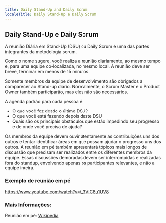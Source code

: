 ```yaml
---
title: Daily Stand-Up and Daily Scrum
localeTitle: Daily Stand-Up e Daily Scrum
---
```

## Daily Stand-Up e Daily Scrum

A reunião Diária em Stand-Up (DSU) ou Daily Scrum é uma das partes integrantes da metodologia scrum.

Como o nome sugere, você realiza a reunião diariamente, ao mesmo tempo e, para uma equipe co-localizada, no mesmo local. A reunião deve ser breve, terminar em menos de 15 minutos.

Somente membros da equipe de desenvolvimento são obrigados a comparecer ao Stand-up diário. Normalmente, o Scrum Master e o Product Owner também participarão, mas eles não são necessários.

A agenda padrão para cada pessoa é:

*   O que você fez desde o último DSU?
*   O que você está fazendo depois deste DSU
*   Quais são os principais obstáculos que estão impedindo seu progresso e de onde você precisa de ajuda?

Os membros da equipe devem ouvir atentamente as contribuições uns dos outros e tentar identificar áreas em que possam ajudar o progresso uns dos outros. A reunião em pé também apresentará tópicos mais longos de discussão que precisam ser realizados entre os diferentes membros da equipe. Essas discussões demoradas devem ser interrompidas e realizadas fora do standup, envolvendo apenas os participantes relevantes, e não a equipe inteira.

### Exemplo de reunião em pé

https://www.youtube.com/watch?v=\_3VIC8u1UV8

### Mais Informações:

Reunião em pé: [Wikipedia](https://en.wikipedia.org/wiki/Stand-up_meeting)
